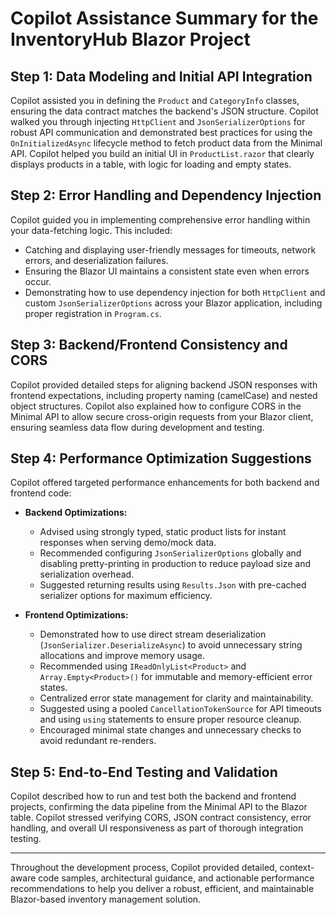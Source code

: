# Copilot Assistance Summary for the InventoryHub Blazor Project

## Step 1: Data Modeling and Initial API Integration

Copilot assisted you in defining the `Product` and `CategoryInfo` classes, ensuring the data contract matches the backend's JSON structure. Copilot walked you through injecting `HttpClient` and `JsonSerializerOptions` for robust API communication and demonstrated best practices for using the `OnInitializedAsync` lifecycle method to fetch product data from the Minimal API. Copilot helped you build an initial UI in `ProductList.razor` that clearly displays products in a table, with logic for loading and empty states.

## Step 2: Error Handling and Dependency Injection

Copilot guided you in implementing comprehensive error handling within your data-fetching logic. This included:
- Catching and displaying user-friendly messages for timeouts, network errors, and deserialization failures.
- Ensuring the Blazor UI maintains a consistent state even when errors occur.
- Demonstrating how to use dependency injection for both `HttpClient` and custom `JsonSerializerOptions` across your Blazor application, including proper registration in `Program.cs`.

## Step 3: Backend/Frontend Consistency and CORS

Copilot provided detailed steps for aligning backend JSON responses with frontend expectations, including property naming (camelCase) and nested object structures. Copilot also explained how to configure CORS in the Minimal API to allow secure cross-origin requests from your Blazor client, ensuring seamless data flow during development and testing.

## Step 4: Performance Optimization Suggestions

Copilot offered targeted performance enhancements for both backend and frontend code:

- **Backend Optimizations:**
  - Advised using strongly typed, static product lists for instant responses when serving demo/mock data.
  - Recommended configuring `JsonSerializerOptions` globally and disabling pretty-printing in production to reduce payload size and serialization overhead.
  - Suggested returning results using `Results.Json` with pre-cached serializer options for maximum efficiency.

- **Frontend Optimizations:**
  - Demonstrated how to use direct stream deserialization (`JsonSerializer.DeserializeAsync`) to avoid unnecessary string allocations and improve memory usage.
  - Recommended using `IReadOnlyList<Product>` and `Array.Empty<Product>()` for immutable and memory-efficient error states.
  - Centralized error state management for clarity and maintainability.
  - Suggested using a pooled `CancellationTokenSource` for API timeouts and using `using` statements to ensure proper resource cleanup.
  - Encouraged minimal state changes and unnecessary checks to avoid redundant re-renders.

## Step 5: End-to-End Testing and Validation

Copilot described how to run and test both the backend and frontend projects, confirming the data pipeline from the Minimal API to the Blazor table. Copilot stressed verifying CORS, JSON contract consistency, error handling, and overall UI responsiveness as part of thorough integration testing.

---

Throughout the development process, Copilot provided detailed, context-aware code samples, architectural guidance, and actionable performance recommendations to help you deliver a robust, efficient, and maintainable Blazor-based inventory management solution.
